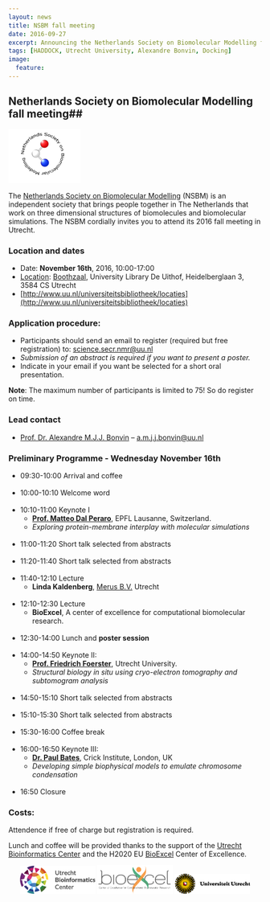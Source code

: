 ```yaml
---
layout: news
title: NSBM fall meeting
date: 2016-09-27
excerpt: Announcing the Netherlands Society on Biomolecular Modelling fall meeting - Utrecht November 16th
tags: [HADDOCK, Utrecht University, Alexandre Bonvin, Docking]
image:
  feature:
---
```


## Netherlands Society on Biomolecular Modelling fall meeting##

<img src="/images/posts/nsbm-logo.png">

The [Netherlands Society on Biomolecular Modelling](http://www.nsbm.nl) (NSBM) is an independent society that brings people together in The Netherlands that work on three dimensional structures of biomolecules and biomolecular simulations. The NSBM cordially invites you to attend its 2016 fall meeting in Utrecht.


### Location and dates
* Date:	**November 16th**, 2016, 10:00-17:00
* [Location](http://www.uu.nl/universiteitsbibliotheek/locaties): [Boothzaal](http://www.uu.nl/universiteitsbibliotheek/locaties/universiteitsbibliotheek-uithof/ruimtes-reserveren/boothzaal), University Library De Uithof, Heidelberglaan 3, 3584 CS Utrecht
* [http://www.uu.nl/universiteitsbibliotheek/locaties](http://www.uu.nl/universiteitsbibliotheek/locaties)




### Application procedure: 
* Participants should send an email to register (required but free registration) to: science.secr.nmr@uu.nl 
* *Submission of an abstract is required if you want to present a poster.*
* Indicate in your email if you want be selected for a short oral presentation.

**Note**: The maximum number of participants is limited to 75! So do register on time.



### Lead contact
* [Prof. Dr. Alexandre M.J.J. Bonvin](http://www.uu.nl/staff/amjjbonvin) – a.m.j.j.bonvin@uu.nl




### Preliminary Programme - Wednesday November 16th

* 09:30-10:00 	Arrival and coffee
<br><br>
* 10:00-10:10   Welcome word
<br><br>
* 10:10-11:00	Keynote I
	* [**Prof. Matteo Dal Peraro**](http://lbm.epfl.ch), EPFL Lausanne, Switzerland. 
	* *Exploring protein-membrane interplay with molecular simulations*
<br><br>
* 11:00-11:20	Short talk selected from abstracts
<br><br>
* 11:20-11:40	Short talk selected from abstracts
<br><br>
* 11:40-12:10	Lecture 
	* **Linda Kaldenberg**, [Merus B.V.](http://www.merus.nl) Utrecht
<br><br>
* 12:10-12:30	Lecture 
	* **BioExcel**, A center of excellence for computational biomolecular research.
<br><br>
* 12:30-14:00	Lunch and **poster session**
<br><br>
* 14:00-14:50	Keynote II: 
	* [**Prof. Friedrich Foerster**](http://www.uu.nl/staff/FGForster), Utrecht University. 
	* *Structural biology in situ using cryo-electron tomography and subtomogram analysis*
<br><br>
* 14:50-15:10	Short talk selected from abstracts
<br><br>
* 15:10-15:30	Short talk selected from abstracts
<br><br>
* 15:30-16:00	Coffee break
<br><br>
* 16:00-16:50	Keynote III: 
	* [**Dr. Paul Bates**](https://crick.ac.uk/research/a-z-researchers/researchers-a-c/paul-bates/), Crick Institute, London, UK
	* *Developing simple biophysical models to emulate chromosome condensation*
<br><br>
* 16:50		Closure




### Costs:
Attendence if free of charge but registration is required. 

Lunch and coffee will be provided thanks to the support of the [Utrecht Bioinformatics Center](http://ubc.uu.nl) and the H2020 EU [BioExcel](http://www.bioexcel.eu) Center of Excellence.

<center>
<img width="150" src="/images/UBC_logo.png">        <img width="150" src="/images/Bioexcel_logo.png">          <img width="150" src="/images/UU-logo.png">
</center>
